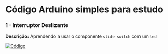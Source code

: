 # Código Arduino simples para estudo


### 1 - Interruptor Deslizante
**Descrição:** Aprendendo a usar o componente `slide switch` com um  `led`

[![Código](https://img.shields.io/badge/Codigo-blue)](https://github.com/michelleGomes85/Arduino/blob/main/interruptor.ino)



